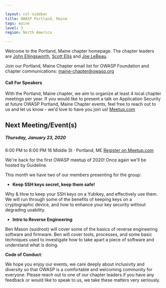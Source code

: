 ```yaml
---

layout: col-sidebar
title: OWASP Portland, Maine
tags: maine
level: 3
region: North America

---
```

Welcome to the Portland, Maine chapter homepage. The chapter leaders are 
[John Ellingsworth](mailto://john.ellingsworth@owasp.org),
[Scott Ellis](mailto://scott.ellis@owasp.org) and
[Joe LeBeau](mailto://joe.lebeau@owasp.org).

Join our Portland, Maine Chapter email list for OWASP Foundation and chapter communications:
[maine-chapter@owasp.org](https://groups.google.com/a/owasp.org/forum/#!forum/maine-chapter)

#### Call For Speakers

With the Portland, Maine chapter, we aim to organize at least 4 local chapter meetings per year.  If you would like to present a talk on Application Security at future OWASP Portland, Maine Chapter events, feel free to reach out to us and let us know - we'd love to have you join us!  [Meetup.com](https://owasp.org/www-chapter-portland-me/)

Next Meeting/Event(s)
---------------------

##### Thursday, January 23, 2020
6:00 PM to 8:00 PM
16 Middle St · Portland, ME
[Register on Meetup.com](https://www.meetup.com/OWASP-Maine/)

We're back for the first OWASP meetup of 2020! Once again we'll be hosted by Guideline.

This month we have two of our members presenting for the group:

-   **Keep SSH keys secret, keep them safe!**

Why & How to keep your SSH keys on a Yubikey, and effectively use them. We will run through some of the benefits of keeping keys on a cryptographic device, and how to enhance your key security without degrading usability.

-   **Intro to Reverse Engineering**

Ben Mason (suidroot) will cover some of the basics of reverse engineering software and firmware. Ben will cover tools, processes, and some basic techniques used to investigate how to take apart a piece of software and understand what is doing.

**Code of Conduct**:

We hope you enjoy our events, we care deeply about inclusivity and diversity so that OWASP is a comfortable and welcoming community for everyone. Please reach out to one of our chapter leaders if you have any feedback or would like to speak to us, we take these matters very seriously. 
